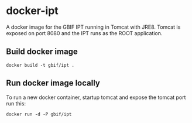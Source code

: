 # docker-ipt
A docker image for the GBIF IPT running in Tomcat with JRE8. Tomcat is exposed on port 8080 and the IPT runs as the ROOT application. 

## Build docker image

```docker build -t gbif/ipt .```

## Run docker image locally
To run a new docker container, startup tomcat and expose the tomcat port run this:

```docker run -d -P gbif/ipt```

